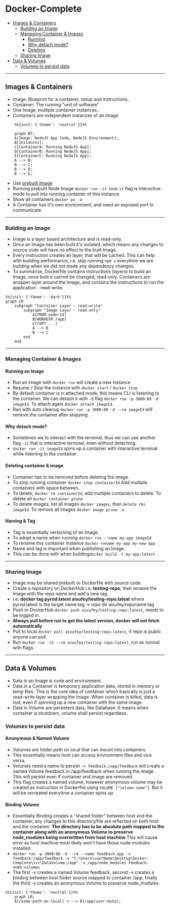 # Docker-Complete

- [Images & Containers](#images--containers)
  - [Building an Image](#building-an-image)
  - [Managing Container & Images](#managing-container--images)
    - [Running](#running-an-image)
    - [Why detach mode?](#why-detach-mode)
    - [Deleting](#deleting-container--image)
  - [Sharing Image](#sharing-image)
- [Data & Volumes](#data--volumes)
  - [Volumes to persist data](#volumes-to-persist-data)

---

## Images & Containers

- Image: Blueprint for a container, setup and instructions..
- Container: The running "unit of software"
- One Image, multiple container instances..
- Containers are independent instances of an Image

```mermaid
    %%{init: {'theme': 'neutral'}}%%

    graph BT;
    A(Image: NodeJS App Code, NodeJS Environment);
    B[Instances];
    C[ContainerA: Running NodeJS App];
    D[ContainerB: Running NodeJS App];
    E[ContainerC: Running NodeJS App];
    A --> B;
    B --> C;
    B --> D;
    B --> E;
```

- Use [prebuilt Image](https://hub.docker.com/_/node)
- Running prebuilt Node Image `docker run -it node` `it` flag is interactive mode to pull into running container of this instance
- Show all containers `docker ps -a`
- A Container has it's own environment, and need an exposed port to communicate

---

### Building an Image

- Image is a layer based architecture and is read-only.
- Once an Image has been built it's isolated, which means any changes to source code will have no effect to the built Image.
- Every instruction creates an layer, that will be cached. This can help with building performance, i.e. skip running `npm i` everytime we are building when we did not made any dependency changes.
- To summarize, Dockerfile contains instructions (layers) to build an Image, once built it cannot be changed, read-only. Containers are wrapper layer around the Image, and contains the instructions to run the application - read-write.

```mermaid
%%{init: {'theme': 'dark'}}%%
graph LR
    subgraph "Container Layer - read-write"
        subgraph "Image Layer - read-only"
            A[FROM node:14]
            B[WORKDIR /app]
            C[COPY . .]
            A --> B
            B --> C
        end
    end
```

---

### Managing Container & Images

#### Running an Image

- Run an image with `docker run` will create a new instance
- Resume / Stop the instance with `docker start` / `docker stop`
- By default container is in attached mode, this means CLI is listening to the container. We can detach it with `-d` flag `docker run -p 3000:80 -d imageId`. To attach again `docker attach imageId`.
- Run with auto cleanup `docker run -p 3000:80 -d --rm imageId` will remove the container after stopping.

#### Why detach mode?

- Sometimes we to interact with the terminal, thus we can use another flag `-it` that is interactive terminal, even without detaching.
- `docker run -it imageId` spins up a container with interactive terminal while listening to the container.

#### Deleting container & image

- Container has to be removed before deleting the image.
- To stop running container `docker stop containerId` Add multiple containers with space between.
- To delete, `docker rm containerId`, add multiple containers to delete. To delete all `docker container prune`
- To delete images, list all images `docker images`, then `delete rmi imageId`. To remove all images `docker image prune -a`

#### Naming & Tag

- Tag is essentially versioning of an Image.
- To adopt a name when running `docker run --name my-app imageId`
- To rename this container instance `docker rename my-app my-new-app`
- Name and tag is important when publishing an Image.
- This can be done with when building`docker build -t my-app:latest .`

---

### Sharing Image

- Image may be shared prebuilt or Dockerfile with source code.
- Create a repository on DockerHub i.e. **testing-repo**, then rename the Image with the repo name and add a new tag.
- I.e. **docker tag pyrnd:latest aixufey/testing-repo:latest** where pyrnd:latest is the target name:tag -> repo dir aixufey/reponame:tag
- Push to DockerHub `docker push aixufey/testing-repo:latest`, needs to be logged in.
- **Always pull before run to get the latest version, docker will not fetch automatically**
- Pull to local `docker pull aixufey/testing-repo:latest`, if repo is public anyone can pull.
- Run `docker run -it --rm aixufey/testing-repo:latest`, run as normal with flags.

---

## Data & Volumes

- Data in an Image is code and environment.
- Data in a Container is temporary application data, stored in memory or temp files. This is the core idea of container which basically is just a read-write layer wrapping the Image. When container is killed, data is lost, even if spinning up a new container with the same image.
- Data in Volume are persistent data, like Database. It means when container is shutdown, volume shall persist regardless.

### Volumes to persist data

#### Anonymous & Named Volume

- Volumes are folder path on local that can mount into containers.
- This essentially means host can access environment files and vice versa.
- Volumes need a name to persist `-v feedback:/app/feedback` will create a named Volume feedback in /app/feedback when running the image. This will persist even if container and image are removed.
- This flag creates a named volume, however anonymous volume may be created as instruction in Dockerfile using `VOLUME ["volume-name"]`. But it will be recreated everytime a container spins up.

#### Binding Volume

- Essentially Binding creates a "shared folder" between host and the container, any changes to this directory/file are reflected on both host and the container. **The directory has to be absolute path mapped to the container along with an anonymous Volume to preserve node_modules being overwritten from host machine** This will cause error as host machine most likely won't have those node modules installed.
- `docker run -p 3000:80 -d --rm --name feedback-app -v feedback:/app/feedback -v "C:\Users\userName\Desktop\Docker-Complete\src\DataVolume:/app" -v /app/node_modules feedback-node:volumes`
- The first -v creates a named Volume feedback, second -v creates a binding between host folder source mapped to container /app,
finally the third -v creates an anonymous Volume to preserve node_modules.

```mermaid
%%{init: {'theme': 'neutral'}}%%
    graph LR;
    A(/some-path-on-local) <---> B(/app/user-data);
```
